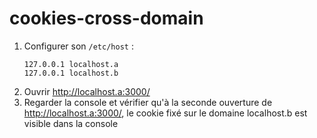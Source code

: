 # cookies-cross-domain

1. Configurer son `/etc/host` :
   ```
   127.0.0.1 localhost.a
   127.0.0.1 localhost.b
   ```
3. Ouvrir http://localhost.a:3000/
4. Regarder la console et vérifier qu'à la seconde ouverture de http://localhost.a:3000/, le cookie fixé sur le domaine localhost.b est visible dans la console
